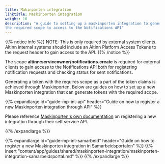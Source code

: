 ```yaml
---
title: Makinporten integration
linktitle: Maskinporten integration
weight: 10
description: "A guide to setting up a maskinporten integration to generate tokens with 
the required scope to access to the Notifications API"
---
```


{{% notice info %}}
NOTE: This is only required by external system clients. 
Altinn internal systems should include an Altinn Platform Access Tokens to the request header to gain access 
to the API.
{{% /notice %}}

The scope **altinn:serviceowner/notifications.create** is required for external clients to gain access to the Notifications
API both for registering notification requests and checking status for sent notifications. 

Generating a token with the requires scope as a part of the token claims is achieved through Maskinporten. 
Below are guides on how to set up a new Maskinporten integration that can generate tokens with the required scope.


{{% expandlarge id="guide-mp-int-api" header="Guide on how to register a new Maskinporten integration through API" %}}

Please reference [Maskinporten's own documentation](https://docs.digdir.no/docs/Maskinporten/maskinporten_guide_apikonsument)
on registering a new integration through their self service API.

{{% /expandlarge %}}


{{% expandlarge id="guide-mp-int-samarbeid" header="Guide on how to register a new Maskinporten integration in Samarbeidsportalen" %}}
{{% insert "content/app/guides/shared/maskinporten-integration/maskinporten-integration-samarbeidsportal.md" %}}
{{% /expandlarge %}}

